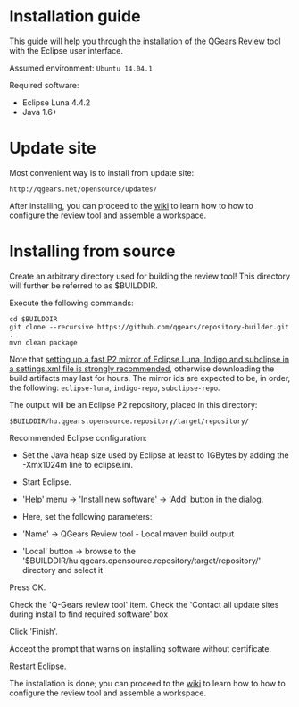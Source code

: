 # Installation guide

This guide will help you through the installation of the QGears Review tool with the Eclipse user interface.

Assumed environment: ```Ubuntu 14.04.1```

Required software:

 * Eclipse Luna 4.4.2
 * Java 1.6+

# Update site

Most convenient way is to install from update site:
```
http://qgears.net/opensource/updates/
```

After installing, you can proceed to the [wiki](https://github.com/qgears/qgears-review-tool/wiki) to learn how to how to configure the review tool and assemble a workspace.

# Installing from source

Create an arbitrary directory used for building the review tool! This directory will further be referred to as $BUILDDIR. 

Execute the following commands:
```
cd $BUILDDIR
git clone --recursive https://github.com/qgears/repository-builder.git .
mvn clean package
```

Note that [setting up a fast P2 mirror of Eclipse Luna, Indigo and subclipse in a settings.xml file is strongly recommended](https://wiki.eclipse.org/Tycho/Target_Platform/Authentication_and_Mirrors), otherwise downloading the build artifacts may last for hours. The mirror ids are expected to be, in order, the following: ```eclipse-luna```, ```indigo-repo```, ```subclipse-repo```.

The output will be an Eclipse P2 repository, placed in this directory:

```
$BUILDDIR/hu.qgears.opensource.repository/target/repository/
```

Recommended Eclipse configuration:
* Set the Java heap size used by Eclipse at least to 1GBytes by adding the -Xmx1024m line to eclipse.ini.
 * Start Eclipse.
 * 'Help' menu -> 'Install new software' -> 'Add' button in the dialog.
  * Here, set the following parameters:

   * 'Name' -> QGears Review tool - Local maven build output 
   * 'Local' button -> browse to the '$BUILDDIR/hu.qgears.opensource.repository/target/repository/' directory and select it

Press OK.

Check the 'Q-Gears review tool' item.
Check the 'Contact all update sites during install to find required software' box

Click 'Finish'.

Accept the prompt that warns on installing software without certificate.

Restart Eclipse.

The installation is done; you can proceed to the [wiki](https://github.com/qgears/qgears-review-tool/wiki) to learn how to how to configure the review tool and assemble a workspace.
